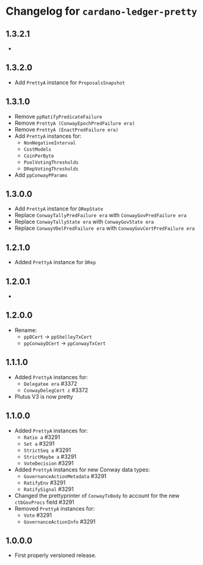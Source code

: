 # Changelog for `cardano-ledger-pretty`

## 1.3.2.1

*

## 1.3.2.0

* Add `PrettyA` instance for `ProposalsSnapshot`

## 1.3.1.0

* Remove `ppRatifyPredicateFailure`
* Remove `PrettyA (ConwayEpochPredFailure era)`
* Remove `PrettyA (EnactPredFailure era)`
* Add `PrettyA` instances for:
  * `NonNegativeInterval`
  * `CostModels`
  * `CoinPerByte`
  * `PoolVotingThresholds`
  * `DRepVotingThresholds`
* Add `ppConwayPParams`

## 1.3.0.0

* Add `PrettyA` instance for `DRepState`
* Replace `ConwayTallyPredFailure era` with `ConwayGovPredFailure era`
* Replace `ConwayTallyState era` with `ConwayGovState era`
* Replace `ConwayVDelPredFailure era` with `ConwayGovCertPredFailure era`

## 1.2.1.0

* Added `PrettyA` instance for `DRep`

## 1.2.0.1

*

## 1.2.0.0

* Rename:
  * `ppDCert` -> `ppShelleyTxCert`
  * `ppConwayDCert` -> `ppConwayTxCert`

## 1.1.1.0

* Added `PrettyA` instances for:
  * `Delegatee era` #3372
  * `ConwayDelegCert c` #3372
* Plutus V3 is now pretty

## 1.1.0.0

* Added `PrettyA` instances for:
  * `Ratio a` #3291
  * `Set a` #3291
  * `StrictSeq a` #3291
  * `StrictMaybe a` #3291
  * `VoteDecision` #3291
* Added `PrettyA` instances for new Conway data types:
  * `GovernanceActionMetadata` #3291
  * `RatifyEnv` #3291
  * `RatifySignal` #3291
* Changed the prettyprinter of `ConwayTxBody` to account for the new
  `ctbGovProcs` field #3291
* Removed `PrettyA` instances for:
  * `Vote` #3291
  * `GovernanceActionInfo` #3291

## 1.0.0.0

* First properly versioned release.
